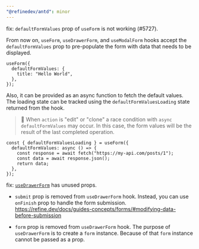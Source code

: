 ```yaml
---
"@refinedev/antd": minor
---
```


fix: `defaultFormValues` prop of `useForm` is not working (#5727).

From now on, `useForm`, `useDrawerForm`, and `useModalForm` hooks accept the `defaultFormValues` prop to pre-populate the form with data that needs to be displayed.

```tsx
useForm({
  defaultFormValues: {
    title: "Hello World",
  },
});
```

Also, it can be provided as an async function to fetch the default values. The loading state can be tracked using the `defaultFormValuesLoading` state returned from the hook.

> 🚨 When `action` is "edit" or "clone" a race condition with `async defaultFormValues` may occur. In this case, the form values will be the result of the last completed operation.

```tsx
const { defaultFormValuesLoading } = useForm({
  defaultFormValues: async () => {
    const response = await fetch("https://my-api.com/posts/1");
    const data = await response.json();
    return data;
  },
});
```

fix: [`useDrawerForm`](https://refine.dev/docs/ui-integrations/ant-design/hooks/use-drawer-form/) has unused props.

- `submit` prop is removed from `useDrawerForm` hook. Instead, you can use `onFinish` prop to handle the form submission.
  https://refine.dev/docs/guides-concepts/forms/#modifying-data-before-submission

- `form` prop is removed from `useDrawerForm` hook.
  The purpose of `useDrawerForm` is to create a `form` instance. Because of that `form` instance cannot be passed as a prop.
